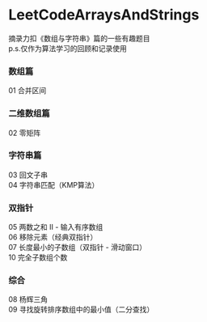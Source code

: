 # LeetCodeArraysAndStrings
摘录力扣《数组与字符串》篇的一些有趣题目  
p.s.仅作为算法学习的回顾和记录使用
### 数组篇
01 合并区间
### 二维数组篇
02 零矩阵  
### 字符串篇
03 回文子串  
04 字符串匹配（KMP算法）
### 双指针
05 两数之和 II - 输入有序数组  
06 移除元素（经典双指针）  
07 长度最小的子数组（双指针 - 滑动窗口）  
10 完全子数组个数  
### 综合
08 杨辉三角  
09 寻找旋转排序数组中的最小值（二分查找）  

